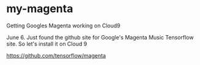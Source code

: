 # my-magenta
Getting Googles Magenta working on Cloud9




June 6. Just found the github site for Google's Magenta Music Tensorflow site. So let's install it on Cloud 9

https://github.com/tensorflow/magenta


